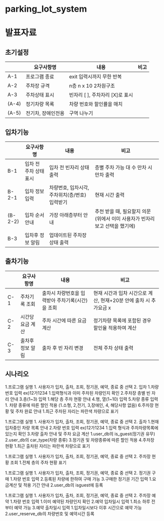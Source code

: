 # parking_lot_system
# 발표자료
## 초기설정

|  | 요구사항명 | 내용 | 비고 |
| --- | --- | --- | --- |
| A-1 | 프로그램 종료 | exit 입력시까지 무한 반복 |  |
| A-2 | 주차장 규격 | n층 n x 10 2차원구조 |  |
| A-3 | 주차상태 표시 | 빈자리 [ ], 주차자리 [X]로 표시 |  |
| (A-4) | 정기차량 목록 | 차량 번호와 할인률을 매치 |  |
| (A-5) | 전기차, 장애인전용 | 구역 나누기 |  |

## 입차기능

|  | 요구사항명 | 내용 | 비고 |
| --- | --- | --- | --- |
| B-1 | 입차 전 주차 상태 표시 | 입차 전 빈자리 상태 출력 | 층별 주차 가능 대 수 만차 시 만차 출력 |
| B-2-1 | 입차 정보 입력 | 차량번호, 입차시각, 주차위치(층/번호) 입력받기 | 현재 시간 출력  |
| (B-2-2) | 입차 순서 안내 | 가장 아래층부터 안내 | 추천 받을 때, 필요할지 의문(위에서 이미 사용자가 빈자리 보고 선택을 했기에) |
| B-3 | 입차후 정보 알림 | 업데이트된 주차장 상태 출력 |  |

## 출차기능

|  | 요구사항명 | 내용 | 비고 |
| ---  | --- | --- | --- |
| C-1  | 주차기록 조회 | 출차시 차량번호을 입력받아 주차기록(시간)을 조회 | 현재 시간과 입차 시간으로 계산, 현재+20분 안에 출차 시 추가요금 x |
| C-2  | 시간당 요금 계산 | 주차 시간에 따른 요금 계산 | 정기차량 목록에 포함된 경우 할인율 적용하여 계산 |
| C-3  | 출차후 정보 알림 | 출차 후 빈 자리 변경 | 전체 주차 상태 출력 |

## 시나리오
1.프로그램 실행
	1. 사용자가 입차, 출차, 조회, 정기권, 예약, 종료 중 선택
2. 입차
	1.차량 번호 입력 ex)12가1234
		1.입력형식과 이미 주차된 차량인지 확인
	2.주차장 층별 빈 자리 안내
	3.층(1~3) 입력
	1.해당 층 주차 현황 안내
	4.행, 열(1~10) 입력
	5.차량 종류 입력
		1.  차량 종류에 따른 할인 적용
		(1.소형, 2,전기, 3,장애인, 4, 해당사항 없음)
	6.주차장 현황 및 주차 완료 안내
		1.최근 주차된 자리는 파란색 차량으로 표기

1.프로그램 실행
	1. 사용자가 입차, 출차, 조회, 정기권, 예약, 종료 중 선택
2. 출차
	1.현재 입차중인 차량 목록 안내
	2.차량 번호 입력 ex)12가1234
		1.입력 형식과 주차차량목록에 있는지 확인
	3.차량 출차 안내 및 주차 요금 계산
		1.user_db의 is_guest(정기권 유무)
		2.user_db의 car_type(차량 종류)
3.정기권 및 차량종류에 따른 할인 적용
	4.주차장 현황 
		1.최근 출차된 자리는 파란색 차량으로 표기

1.프로그램 실행
	1. 사용자가 입차, 출차, 조회, 정기권, 예약, 종료 중 선택
2. 주차장 현황 조회
	1.전체 층의 주차 현황 표기
 
1.프로그램 실행
	1. 사용자가 입차, 출차, 조회, 정기권, 예약, 종료 중 선택
2. 정기권 구매
	1.차량 번호 입력 
	2.등록된 차량에 한하여 구매 가능
	3.구매한 정기권 기간 입력
		1.요금계산 및 적용 기간 안내
2.user_db의 isguest에 등록
	
1.프로그램 실행
	1. 사용자가 입차, 출차, 조회, 정기권, 예약, 종료 중 선택
2. 주차장 예약
	1.차량 번호 입력 
		1.이미 예약된 차량인지 확인
	2.예약 입차일시 입력
		1.최소 하루 전부터 예약 가능
	3.예약 출차일시 입력
		1.입차일시보다 이후 시간으로 예약 가능
2.user_reserve_db의 차량번호 및 예약시간 등록
	




